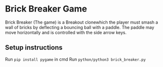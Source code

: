 # Brick Breaker Game

Brick Breaker (The game) is a Breakout clonewhich the player must smash a wall of bricks by deflecting a bouncing ball with a paddle. The paddle may move horizontally and is controlled with the side arrow keys.

## Setup instructions
Run `pip install pygame` in cmd
Run `python/python3 brick_breaker.py`

